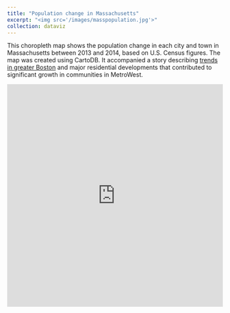 ```yaml
---
title: "Population change in Massachusetts"
excerpt: "<img src='/images/masspopulation.jpg'>"
collection: dataviz
---
```

This choropleth map shows the population change in each city and town in Massachusetts between 2013 and 2014, based on U.S. Census figures. The map was created using CartoDB. It accompanied a story describing [trends in greater Boston](http://www.metrowestdailynews.com/article/20150522/NEWS/150528315) and major residential developments that contributed to significant growth in communities in MetroWest.

<iframe width="100%" height="520" frameborder="0" src="https://jhaddadin.carto.com/viz/e7878800-009e-11e5-9c5d-0e43f3deba5a/embed_map" allowfullscreen webkitallowfullscreen mozallowfullscreen oallowfullscreen msallowfullscreen></iframe>
